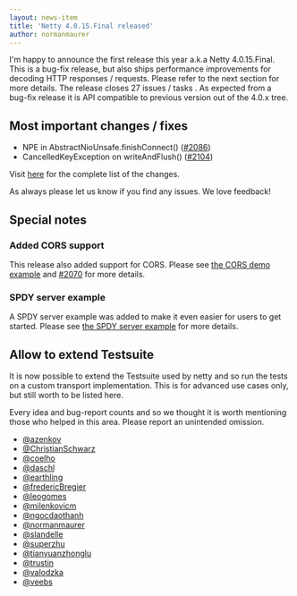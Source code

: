 ```yaml
---
layout: news-item
title: 'Netty 4.0.15.Final released'
author: normanmaurer
---
```

I'm happy to announce the first release this year a.k.a Netty 4.0.15.Final. This is a bug-fix release, but also ships performance improvements for decoding HTTP responses / requests. Please refer to the next section for more details. The release closes 27 issues / tasks . As expected from a bug-fix release it is API compatible to previous version out of the 4.0.x tree.


## Most important changes / fixes
* NPE in AbstractNioUnsafe.finishConnect() ([#2086](https://github.com/netty/netty/issues/2086)) 
* CancelledKeyException on writeAndFlush() ([#2104](https://github.com/netty/netty/issues/2104)) 

Visit [here](https://github.com/netty/netty/issues?milestone=82&state=closed) for the complete list of the changes.

As always please let us know if you find any issues. We love feedback!

## Special notes

### Added CORS support
This release also added support for CORS. Please see [the CORS demo example](https://github.com/netty/netty/tree/netty-4.0.15.Final/example/src/main/java/io/netty/example/http/cors) and [#2070](https://github.com/netty/netty/pull/2070) for more details.

### SPDY server example
A SPDY server example was added to make it even easier for users to get started. Please see [the SPDY server example](https://github.com/netty/netty/tree/netty-4.0.15.Final/example/src/main/java/io/netty/example/spdy) for more details.

## Allow to extend Testsuite 
It is now possible to extend the Testsuite used by netty and so run the tests on a custom transport implementation. This is for advanced use cases only, but still worth to be listed here. 

Every idea and bug-report counts and so we thought it is worth mentioning those who helped in this area. Please report an unintended omission.

* [@azenkov](https://github.com/azenkov)
* [@ChristianSchwarz](https://github.com/ChristianSchwarz)
* [@coelho](https://github.com/coelho)
* [@daschl](https://github.com/daschl)
* [@earthling](https://github.com/earthling)
* [@fredericBregier](https://github.com/fredericBregier)
* [@leogomes](https://github.com/leogomes)
* [@milenkovicm](https://github.com/milenkovicm)
* [@ngocdaothanh](https://github.com/ngocdaothanh)
* [@normanmaurer](https://github.com/normanmaurer)
* [@slandelle](https://github.com/slandelle)
* [@superzhu](https://github.com/superzhu)
* [@tianyuanzhonglu](https://github.com/tianyuanzhonglu)
* [@trustin](https://github.com/trustin)
* [@valodzka](https://github.com/valodzka)
* [@veebs](https://github.com/veebs)
